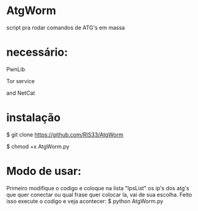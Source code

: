 # AtgWorm
script pra rodar comandos de ATG's em massa 

# necessário:
PwnLib

Tor service

and NetCat

# instalação

$ git clone https://github.com/RIS33/AtgWorm

$ chmod +x AtgWorm.py

# Modo de usar:
Primeiro modifique o codigo e coloque na lista "IpsList" os ip's dos atg's que quer conectar
ou qual frase quer colocar la, vai de sua escolha.
Feito isso execute o codigo e veja acontecer:
$ python AtgWorm.py
